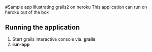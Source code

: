 #Sample app illustrating grails2 on heroku
This application can run on heroku out of the box

## Running the application
1. Start grails interactive console via. **grails**
2. **run-app**


